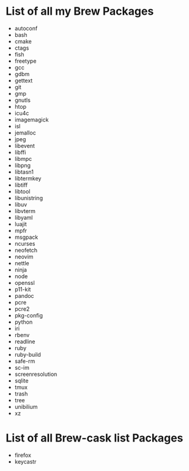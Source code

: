 # List of all my Brew Packages

* autoconf
* bash
* cmake
* ctags
* fish
* freetype
* gcc
* gdbm
* gettext
* git
* gmp
* gnutls
* htop
* icu4c
* imagemagick
* isl
* jemalloc
* jpeg
* libevent
* libffi
* libmpc
* libpng
* libtasn1
* libtermkey
* libtiff
* libtool
* libunistring
* libuv
* libvterm
* libyaml
* luajit
* mpfr
* msgpack
* ncurses
* neofetch
* neovim
* nettle
* ninja
* node
* openssl
* p11-kit
* pandoc
* pcre
* pcre2
* pkg-config
* python
* iri
* rbenv
* readline
* ruby
* ruby-build
* safe-rm
* sc-im
* screenresolution
* sqlite
* tmux
* trash
* tree
* unibilium
* xz

# List of all Brew-cask list Packages
* firefox
* keycastr
